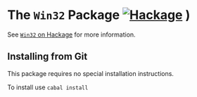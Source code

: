 The `Win32` Package  [![Hackage](https://img.shields.io/hackage/v/Win32.svg)](https://hackage.haskell.org/package/Win32) )
=====================

See [`Win32` on Hackage](http://hackage.haskell.org/package/Win32) for
more information.

Installing from Git
-------------------

This package requires no special installation instructions.

To install use `cabal install`
